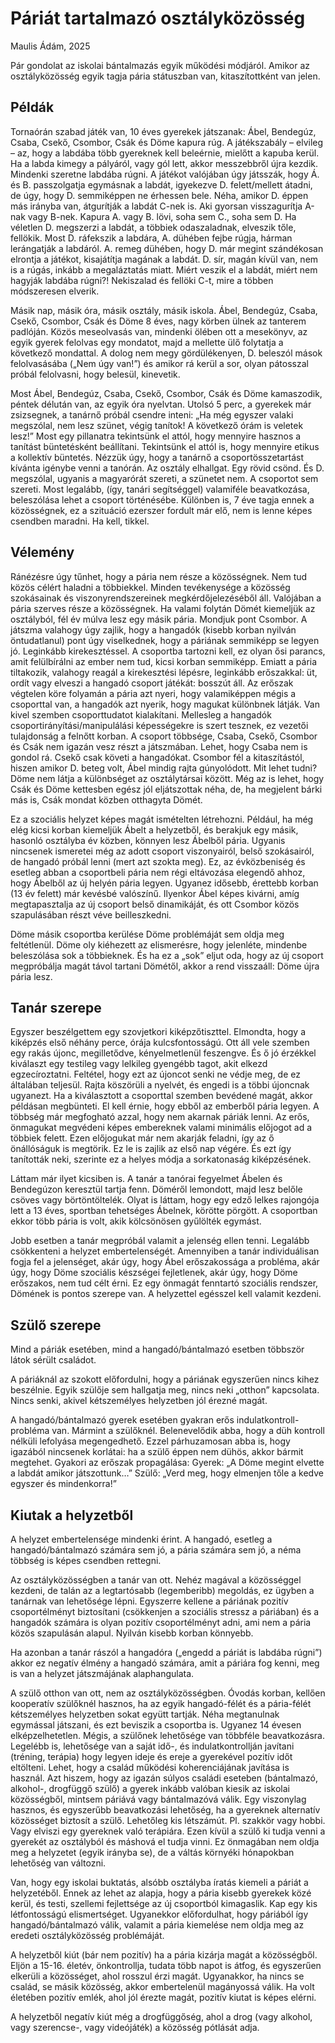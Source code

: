 # Páriát tartalmazó osztályközösség

Maulis Ádám, 2025


Pár gondolat az iskolai bántalmazás egyik működési módjáról. Amikor az osztályközösség egyik tagja pária státuszban van, kitaszítottként van jelen.


## Példák

Tornaórán szabad játék van, 10 éves gyerekek játszanak: Ábel, Bendegúz, Csaba, Csekő, Csombor, Csák és Döme kapura rúg. A játékszabály – elvileg – az, hogy a labdába több gyereknek kell beleérnie, mielőtt a kapuba kerül. Ha a labda kimegy a pályáról, vagy gól lett, akkor messzebbről újra kezdik. Mindenki szeretne labdába rúgni. A játékot valójában úgy játsszák, hogy Á. és B. passzolgatja egymásnak a labdát, igyekezve D. felett/mellett átadni, de úgy, hogy D. semmiképpen ne érhessen bele. Néha, amikor D. éppen más irányba van, átgurítják a labdát C-nek is. Aki gyorsan visszagurítja A-nak vagy B-nek. Kapura A. vagy B. lövi, soha sem C., soha sem D. Ha véletlen D. megszerzi a labdát, a többiek odaszaladnak, elveszik tőle, fellökik. Most D. ráfekszik a labdára, A. dühében fejbe rúgja, hárman lerángatják a labdáról. A. remeg dühében, hogy D. már megint szándékosan elrontja a játékot, kisajátítja magának a labdát. D. sír, magán kívül van, nem is a rúgás, inkább a megaláztatás miatt. Miért veszik el a labdát, miért nem hagyják labdába rúgni?! Nekiszalad és fellöki C-t, mire a többen módszeresen elverik.

Másik nap, másik óra, másik osztály, másik iskola. Ábel, Bendegúz, Csaba, Csekő, Csombor, Csák és Döme 8 éves, nagy körben ülnek az tanterem padlóján. Közös meseolvasás van, mindenki ölében ott a mesekönyv, az egyik gyerek felolvas egy mondatot, majd a mellette ülő folytatja a következő mondattal. A dolog nem megy gördülékenyen, D. beleszól mások felolvasásába („Nem úgy van!”) és amikor rá kerül a sor, olyan pátosszal próbál felolvasni, hogy belesül, kinevetik.

Most Ábel, Bendegúz, Csaba, Csekő, Csombor, Csák és Döme kamaszodik, péntek délután van, az egyik óra nyelvtan. Utolsó 5 perc, a gyerekek már zsizsegnek, a tanárnő próbál csendre inteni: „Ha még egyszer valaki megszólal, nem lesz szünet, végig tanítok! A következő órám is veletek lesz!” Most egy pillanatra tekintsünk el attól, hogy mennyire hasznos a tanítást büntetésként beállítani. Tekintsünk el attól is, hogy mennyire etikus a kollektív büntetés. Nézzük úgy, hogy a tanárnő a csoportösszetartást kívánta igénybe venni a tanórán. Az osztály elhallgat. Egy rövid csönd. És D. megszólal, ugyanis a magyarórát szereti, a szünetet nem. A csoportot sem szereti. Most legalább, (így, tanári segítséggel) valamiféle beavatkozása, beleszólása lehet a csoport történésébe. Különben is, 7 éve tagja ennek a közösségnek, ez a szituáció ezerszer fordult már elő, nem is lenne képes csendben maradni. Ha kell, tikkel.

## Vélemény

Ránézésre úgy tűnhet, hogy a pária nem része a közösségnek. Nem tud közös célért haladni a többiekkel. Minden tevékenysége a közösség szokásainak és viszonyrendszereinek megkérdőjelezéséből áll. Valójában a pária szerves része a közösségnek. Ha valami folytán Dömét kiemeljük az osztályból, fél év múlva lesz egy másik pária. Mondjuk pont Csombor. A játszma valahogy úgy zajlik, hogy a hangadók (kisebb korban nyilván öntudatlanul) pont úgy viselkednek, hogy a páriának semmiképp se legyen jó. Leginkább kirekesztéssel. A csoportba tartozni kell, ez olyan ősi parancs, amit felülbírálni az ember nem tud, kicsi korban semmiképp. Emiatt a pária tiltakozik, valahogy reagál a kirekesztési lépésre, leginkább erőszakkal: üt, ordít vagy elveszi a hangadó csoport játékát: bosszút áll. Az erőszak végtelen köre folyamán a pária azt nyeri, hogy valamiképpen mégis a csoporttal van, a hangadók azt nyerik, hogy magukat különbnek látják. Van kivel szemben csoporttudatot kialakítani. Mellesleg a hangadók csoportirányítási/manipulálási képességekre is szert tesznek, ez vezetői tulajdonság a felnőtt korban. A csoport többsége, Csaba, Csekő, Csombor és Csák nem igazán vesz részt a játszmában. Lehet, hogy Csaba nem is gondol rá. Csekő csak követi a hangadókat. Csombor fél a kitaszítástól, hiszen amikor D. beteg volt, Ábel mindig rajta gúnyolódott. Mit lehet tudni? Döme nem látja a különbséget az osztálytársai között. Még az is lehet, hogy Csák és Döme kettesben egész jól eljátszottak néha, de, ha megjelent bárki más is, Csák mondat közben otthagyta Dömét.


Ez a szociális helyzet képes magát ismételten létrehozni. Például, ha még elég kicsi korban kiemeljük Ábelt a helyzetből, és berakjuk egy másik, hasonló osztályba év közben, könnyen lesz Ábelből pária. Ugyanis nincsenek ismeretei még az adott csoport viszonyairól, belső szokásairól, de hangadó próbál lenni (mert azt szokta meg). Ez, az évközbeniség és esetleg abban a csoportbeli pária nem régi eltávozása elegendő ahhoz, hogy Ábelből az új helyén pária legyen. Ugyanez idősebb, érettebb korban (13 év felett) már kevésbé valószínű. Ilyenkor Ábel képes kivárni, amíg megtapasztalja az új csoport belső dinamikáját, és ott Csombor közös szapulásában részt véve beilleszkedni.


Döme másik csoportba kerülése Döme problémáját sem oldja meg feltétlenül. Döme oly kiéhezett az elismerésre, hogy jelenléte, mindenbe beleszólása sok a többieknek. És ha ez a „sok” eljut oda, hogy az új csoport megpróbálja magát távol tartani Dömétől, akkor a rend visszaáll: Döme újra pária lesz. 

## Tanár szerepe

Egyszer beszélgettem egy szovjetkori kiképzőtiszttel. Elmondta, hogy a kiképzés első néhány perce, órája kulcsfontosságú. Ott áll vele szemben egy rakás újonc, megilletődve, kényelmetlenül feszengve. És ő jó érzékkel kiválaszt egy testileg vagy lelkileg gyengébb tagot, akit elkezd egzecíroztatni. Feltétel, hogy ezt az újoncot senki ne védje meg, de ez általában teljesül. Rajta köszörüli a nyelvét, és engedi is a többi újoncnak ugyanezt. Ha a kiválasztott a csoporttal szemben bevédené magát, akkor példásan megbünteti. El kell érnie, hogy ebből az emberből pária legyen. A többség már megfogható azzal, hogy nem akarnak páriák lenni. Az erős, önmagukat megvédeni képes embereknek valami minimális előjogot ad a többiek felett. Ezen előjogukat már nem akarják feladni, így az ő önállóságuk is megtörik. Ez le is zajlik az első nap végére. És ezt így tanították neki, szerinte ez a helyes módja a sorkatonaság kiképzésének.

Láttam már ilyet kicsiben is. A tanár a tanórai fegyelmet Ábelen és Bendegúzon keresztül tartja fenn. Döméről lemondott, majd lesz belőle csöves vagy börtöntöltelék. Olyat is láttam, hogy egy edző lelkes rajongója lett a 13 éves, sportban tehetséges Ábelnek, körötte pörgött. A csoportban ekkor több pária is volt, akik kölcsönösen gyűlölték egymást.

Jobb esetben a tanár megpróbál valamit a jelenség ellen tenni. Legalább csökkenteni a helyzet embertelenségét. Amennyiben a tanár individuálisan fogja fel a jelenséget, akár úgy, hogy Ábel erőszakossága a probléma, akár úgy, hogy Döme szociális készségei fejletlenek, akár úgy, hogy Döme erőszakos, nem tud célt érni. Ez egy önmagát fenntartó szociális rendszer, Dömének is pontos szerepe van. A helyzettel egésszel kell valamit kezdeni.

## Szülő szerepe

Mind a páriák esetében, mind a hangadó/bántalmazó esetben többször látok sérült családot. 

A páriáknál az szokott előfordulni, hogy a páriának egyszerűen nincs kihez beszélnie. Egyik szülője sem hallgatja meg, nincs neki „otthon” kapcsolata. Nincs senki, akivel kétszemélyes helyzetben jól érezné magát. 

A hangadó/bántalmazó gyerek esetében gyakran erős indulatkontroll-probléma van. Mármint a szülőknél. Belenevelődik abba, hogy a düh kontroll nélküli lefolyása megengedhető. Ezzel párhuzamosan abba is, hogy igazából nincsenek korlátai: ha a szülő éppen nem dühös, akkor bármit megtehet. Gyakori az erőszak propagálása: Gyerek: „A Döme megint elvette a labdát amikor játszottunk…” Szülő: „Verd meg, hogy elmenjen tőle a kedve egyszer és mindenkorra!”

## Kiutak a helyzetből

A helyzet embertelensége mindenki érint. A hangadó, esetleg a hangadó/bántalmazó számára sem jó, a pária számára sem jó, a néma többség is képes csendben rettegni.

Az osztályközösségben a tanár van ott. Nehéz magával a közösséggel kezdeni, de talán az a legtartósabb (legemberibb) megoldás, ez ügyben a tanárnak van lehetősége lépni. Egyszerre kellene a páriának pozitív csoportélményt biztosítani (csökkenjen a szociális stressz a páriában) és a hangadók számára is olyan pozitív csoportélményt adni, ami nem a pária közös szapulásán alapul. Nyilván kisebb korban könnyebb.

Ha azonban a tanár rászól a hangadóra („engedd a páriát is labdába rúgni”) akkor ez negatív élmény a hangadó számára, amit a páriára fog kenni, meg is van a helyzet játszmájának alaphangulata.

A szülő otthon van ott, nem az osztályközösségben. Óvodás korban, kellően kooperatív szülőknél hasznos, ha az egyik hangadó-félét és a pária-félét kétszemélyes helyzetben sokat együtt tartják. Néha megtanulnak egymással játszani, és ezt beviszik a csoportba is. Ugyanez 14 évesen elképzelhetetlen. Mégis, a szülőnek lehetősége van többféle beavatkozásra. Legelébb is, lehetősége van a saját idő-, és indulatkontrollján javítani (tréning, terápia) hogy legyen ideje és ereje a gyerekével pozitív időt eltölteni. Lehet, hogy a család működési koherenciájának javítása is használ. Azt hiszem, hogy az igazán súlyos családi eseteben (bántalmazó, alkohol-, drogfüggő szülő) a gyerek inkább valóban kiesik az iskolai közösségből, mintsem páriává vagy bántalmazóvá válik. Egy viszonylag hasznos, és egyszerűbb beavatkozási lehetőség, ha a gyereknek alternatív közösséget biztosít a szülő. Lehetőleg kis létszámút. Pl. szakkör vagy hobbi. Vagy elviszi egy gyereknek való terápiára. Ezen kívül a szülő ki tudja venni a gyerekét az osztályból és máshová el tudja vinni. Ez önmagában nem oldja meg a helyzetet (egyik irányba se), de a váltás környéki hónapokban lehetőség van változni.

Van, hogy egy iskolai buktatás, alsóbb osztályba íratás kiemeli a páriát a helyzetéből. Ennek az lehet az alapja, hogy a pária kisebb gyerekek közé kerül, és testi, szellemi fejlettsége az új csoportból kimagaslik. Kap egy kis létfontosságú elismertséget. Ugyanekkor előfordulhat, hogy páriából így hangadó/bántalmazó válik, valamit a pária kiemelése nem oldja meg az eredeti osztályközösség problémáját.

A helyzetből kiút (bár nem pozitív) ha a pária kizárja magát a közösségből. Eljön a 15-16. életév, önkontrollja, tudata több napot is átfog, és egyszerűen elkerüli a közösséget, ahol rosszul érzi magát. Ugyanakkor, ha nincs se család, se másik közösség, akkor embertelenül magányossá válik. Ha volt életében pozitív emlék, ahol jól érezte magát, pozitív kiutat is képes elérni.

A helyzetből negatív kiút még a drogfüggőség, ahol a drog (vagy alkohol, vagy szerencse-, vagy videójáték) a közösség pótlását adja.
